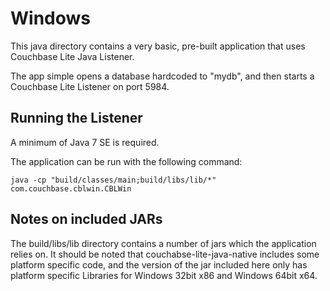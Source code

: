 # Windows

This java directory contains a very basic, pre-built application that uses Couchbase Lite Java Listener.

The app simple opens a database hardcoded to "mydb", and then starts a Couchbase Lite Listener on port 5984.

## Running the Listener

A minimum of Java 7 SE is required.

The application can be run with the following command:

`java -cp "build/classes/main;build/libs/lib/*" com.couchbase.cblwin.CBLWin`


## Notes on included JARs

The build/libs/lib directory contains a number of jars which the application relies on. It should be noted that couchabse-lite-java-native includes some platform specific code, and the version of the jar included here only has platform specific Libraries for Windows 32bit x86 and Windows 64bit x64.